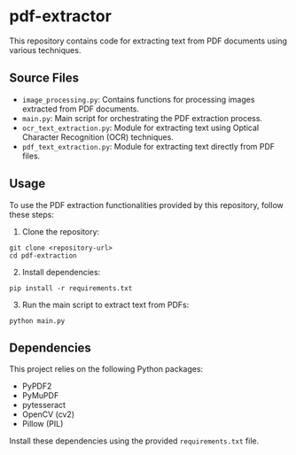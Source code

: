 # pdf-extractor

This repository contains code for extracting text from PDF documents using various techniques.

## Source Files

- `image_processing.py`: Contains functions for processing images extracted from PDF documents.
- `main.py`: Main script for orchestrating the PDF extraction process.
- `ocr_text_extraction.py`: Module for extracting text using Optical Character Recognition (OCR) techniques.
- `pdf_text_extraction.py`: Module for extracting text directly from PDF files.

## Usage

To use the PDF extraction functionalities provided by this repository, follow these steps:

1. Clone the repository:

```
git clone <repository-url>
cd pdf-extraction
```

2. Install dependencies:

```
pip install -r requirements.txt
```

3. Run the main script to extract text from PDFs:

```
python main.py
```

## Dependencies

This project relies on the following Python packages:

- PyPDF2
- PyMuPDF
- pytesseract
- OpenCV (cv2)
- Pillow (PIL)

Install these dependencies using the provided `requirements.txt` file.
